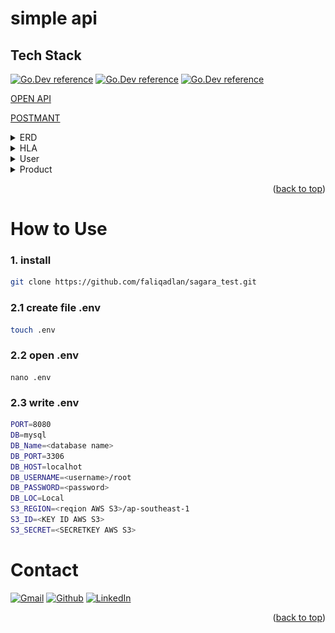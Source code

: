 # simple api

## Tech Stack

[![Go.Dev reference](https://img.shields.io/badge/-echo%20-05122A?style=flat&logo=go)](https://github.com/labstack/echo)
[![Go.Dev reference](https://img.shields.io/badge/-gorm%20-05122A?style=flat&logo=go)](https://pkg.go.dev/gorm.io/gorm?tab=doc)
[![Go.Dev reference](https://img.shields.io/badge/-aws--s3%20-05122A?style=flat&logo=Amazon%20Aws)](https://github.com/awsdocs/aws-doc-sdk-examples/tree/main/go/example_code/s3)

[OPEN API](https://app.swaggerhub.com/apis/faliqadlan/simple_api/1.0.0-oas3)

[POSTMANT](https://app.getpostman.com/join-team?invite_code=6f3882e5cbe848756e6092ae1da4c01f&target_code=caacbce1308cdc5235798d61c97e631a)

<details>
<summary>ERD</summary>
<img src="images/erd.png">
</details>
<details>
<summary>HLA</summary>
<img src="images/hla.png">
</details>
<details>
<summary>User</summary>

| Feature Doctor | Endpoint | Query Param | Request Body         | JWT Token | Utility                               |
| -------------- | -------- | ----------- | -------------------- | --------- | ------------------------------------- |
| POST           | /login   | -           | indentity & password | NO        | login user with indentity & passwords |
| POST           | /doctor  | -           | \_                   | NO        | register user                         |

</details>
<details>
<summary>Product</summary>

| Feature Patient | Endpoint | Query Param      | Request Body | JWT Token | Utility                |
| --------------- | -------- | ---------------- | ------------ | --------- | ---------------------- |
| POST            | /product | -                | \_           | YES       | add product            |
| DELETE          | /product | -                | -            | YES       | delete current product |
| PUT             | /product | -                | -            | YES       | update current product |
| GET             | /product | product_uid, all | -            | YES       | get current product    |

</details>
<p align="right">(<a href="#top">back to top</a>)</p>

# How to Use

### 1. install

```bash
git clone https://github.com/faliqadlan/sagara_test.git
```

### 2.1 create file .env

```bash
touch .env
```

### 2.2 open .env

```
nano .env
```

### 2.3 write .env

```bash
PORT=8080
DB=mysql
DB_Name=<database name>
DB_PORT=3306
DB_HOST=localhot
DB_USERNAME=<username>/root
DB_PASSWORD=<password>
DB_LOC=Local
S3_REGION=<reqion AWS S3>/ap-southeast-1
S3_ID=<KEY ID AWS S3>
S3_SECRET=<SECRETKEY AWS S3>
```

# Contact

[![Gmail](https://img.shields.io/badge/gmail-faliq67%40gmail.com-red?logo=Gmail)](https://mail.google.com/)
[![Github](https://img.shields.io/badge/github-faliqadlan-lightgrey?logo=Github)](https://github.com/faliqadlan)
[![LinkedIn](https://img.shields.io/badge/linkedIn-faliqadlan-blue?logo=LinkedIn)](https://www.linkedin.com/in/faliqa/)


<p align="right">(<a href="#top">back to top</a>)</p>